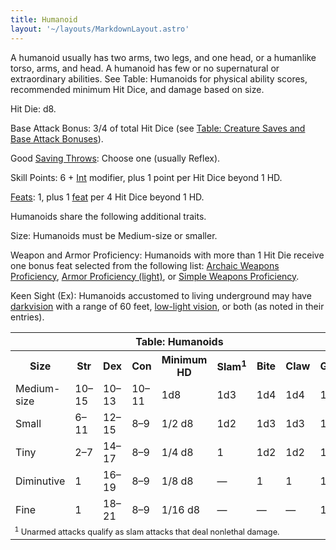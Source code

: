 ```yaml
---
title: Humanoid
layout: '~/layouts/MarkdownLayout.astro'
---
```

A humanoid usually has two arms, two legs, and one head, or a humanlike torso,
arms, and head. A humanoid has few or no supernatural or extraordinary
abilities. See Table: Humanoids for physical ability scores, recommended
minimum Hit Dice, and damage based on size.

Hit Die: d8.

Base Attack Bonus: 3/4 of total Hit Dice (see [Table: Creature Saves and Base Attack Bonuses](/modern.d20.srd/environment.hazards/index)).

Good [Saving Throws](/modern.d20.srd/basics/saving.throws): Choose one
(usually Reflex).

Skill Points: 6 + [Int](/modern.d20.srd/basics/ability.scores) modifier, plus
1 point per Hit Dice beyond 1 HD.

[Feats](/modern.d20.srd/feats): 1, plus 1 [feat](/modern.d20.srd/feats) per 4
Hit Dice beyond 1 HD.

Humanoids share the following additional traits.

Size: Humanoids must be Medium-size or smaller.

Weapon and Armor Proficiency: Humanoids with more than 1 Hit Die receive one
bonus feat selected from the following list: [Archaic Weapons Proficiency](/modern.d20.srd/feats/archaic.weapons.proficiency), [Armor Proficiency (light)](/modern.d20.srd/feats/armor.proficiency.light), or
[Simple Weapons Proficiency](/modern.d20.srd/feats/simple.weapons.proficiency).

Keen Sight (Ex): Humanoids accustomed to living underground may have
[darkvision](/modern.d20.srd/special.abilities/darkvision) with a range of 60
feet, [low-light vision](/modern.d20.srd/special.abilities/low.light.vision),
or both (as noted in their entries).


<table> <th colspan="9"> Table: Humanoids</th> <tr><th> Size</th><th> Str</th><th> Dex</th><th> Con</th><th> Minimum HD</th><th> Slam<sup>1</sup></th><th> Bite</th><th> Claw</th><th> Gore </th></tr> <tr><td> Medium-size</td><td> 10–15</td><td> 10–13</td><td> 10–11</td><td> 1d8</td><td> 1d3</td><td> 1d4</td><td> 1d4</td><td> 1d6 </td></tr> <tr class="shaded"><td> Small</td><td> 6–11</td><td> 12–15</td><td> 8–9</td><td> 1/2 d8</td><td> 1d2</td><td> 1d3</td><td> 1d3</td><td> 1d4 </td></tr> <tr><td> Tiny</td><td> 2–7</td><td> 14–17</td><td> 8–9</td><td> 1/4 d8</td><td> 1</td><td> 1d2</td><td> 1d2</td><td> 1d3 </td></tr> <tr class="shaded"><td>Diminutive</td><td> 1</td><td> 16–19</td><td> 8–9</td><td> 1/8 d8</td><td> —</td><td> 1</td><td> 1</td><td> 1d2 </td></tr> <tr><td>Fine</td><td> 1</td><td> 18–21</td><td> 8–9</td><td> 1/16 d8</td><td> —</td><td> —</td><td> —</td><td> 1 </td></tr> <tr><td colspan="9" style="font-size: .8em; text-align: left"> <sup>1</sup> Unarmed attacks qualify as slam attacks that deal nonlethal damage. </td></tr></table>



